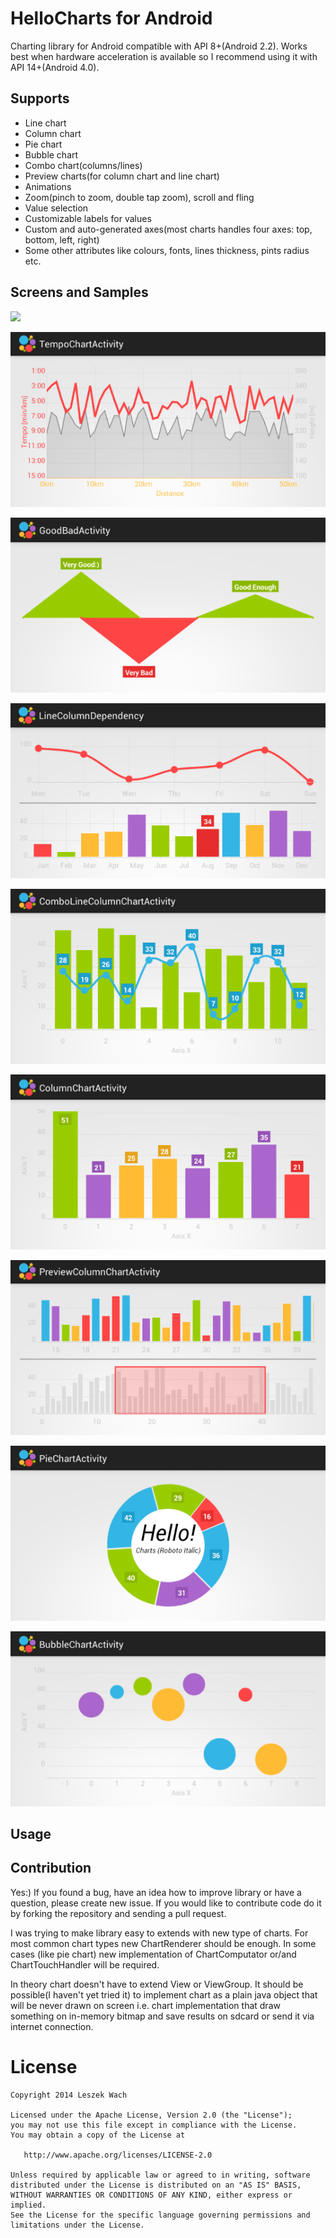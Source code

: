 HelloCharts for Android
=======================

Charting library for Android compatible with API 8+(Android 2.2). 
Works best when hardware acceleration is available so I recommend using it with API 14+(Android 4.0).

Supports
--------

 - Line chart
 - Column chart
 - Pie chart
 - Bubble chart
 - Combo chart(columns/lines)
 - Preview charts(for column chart and line chart)
 - Animations
 - Zoom(pinch to zoom, double tap zoom), scroll and fling
 - Value selection
 - Customizable labels for values
 - Custom and auto-generated axes(most charts handles four axes: top, bottom, left, right)
 - Some other attributes like colours, fonts, lines thickness, pints radius etc.

Screens and Samples
-------------------

![](screens/scr-line1.png)

![](screens/scr-tempo.png)

![](screens/scr-good-bad.png)

![](screens/scr-dependency.png)

![](screens/scr-combo.png)

![](screens/scr-column1.png)

![](screens/scr-preview-column.png)

![](screens/scr-pie1.png)

![](screens/scr-bubble1.png)

Usage
-----

Contribution
------------
Yes:) If you found a bug, have an idea how to improve library or have a question, please create new issue. If you would like to contribute code do it by forking the repository and sending a pull request. 

I was trying to make library easy to extends with new type of charts. For most common chart types new ChartRenderer should be enough. In some cases (like pie chart) new implementation of ChartComputator or/and ChartTouchHandler will be required.

In theory chart doesn't have to extend View or ViewGroup. It should be possible(I haven't yet tried it) to implement chart as a plain java object that will be never drawn on screen i.e. chart implementation that draw something on in-memory bitmap and save results on sdcard or send it via internet connection.

License
=======

    Copyright 2014 Leszek Wach

    Licensed under the Apache License, Version 2.0 (the "License");
    you may not use this file except in compliance with the License.
    You may obtain a copy of the License at

       http://www.apache.org/licenses/LICENSE-2.0

    Unless required by applicable law or agreed to in writing, software
    distributed under the License is distributed on an "AS IS" BASIS,
    WITHOUT WARRANTIES OR CONDITIONS OF ANY KIND, either express or implied.
    See the License for the specific language governing permissions and
    limitations under the License.
